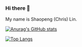 ### Hi there 👋

My name is Shaopeng (Chris) Lin.

[![Anurag's GitHub stats](https://github-readme-stats.vercel.app/api?username=shaopenglin)](https://github.com/shaopenglin/github-readme-stats)

[![Top Langs](https://github-readme-stats.vercel.app/api/top-langs/?username=shaopenglin&hide_progress=true)](https://github.com/shaopenglin/github-readme-stats)

<!--
**ShaopengLin/ShaopengLin** is a ✨ _special_ ✨ repository because its `README.md` (this file) appears on your GitHub profile.

Here are some ideas to get you started:

- 🔭 I’m currently working on ...
- 🌱 I’m currently learning ...
- 👯 I’m looking to collaborate on ...
- 🤔 I’m looking for help with ...
- 💬 Ask me about ...
- 📫 How to reach me: ...
- 😄 Pronouns: ...
- ⚡ Fun fact: ...
-->
